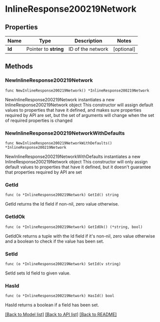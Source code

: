 # InlineResponse200219Network

## Properties

Name | Type | Description | Notes
------------ | ------------- | ------------- | -------------
**Id** | Pointer to **string** | ID of the network | [optional] 

## Methods

### NewInlineResponse200219Network

`func NewInlineResponse200219Network() *InlineResponse200219Network`

NewInlineResponse200219Network instantiates a new InlineResponse200219Network object
This constructor will assign default values to properties that have it defined,
and makes sure properties required by API are set, but the set of arguments
will change when the set of required properties is changed

### NewInlineResponse200219NetworkWithDefaults

`func NewInlineResponse200219NetworkWithDefaults() *InlineResponse200219Network`

NewInlineResponse200219NetworkWithDefaults instantiates a new InlineResponse200219Network object
This constructor will only assign default values to properties that have it defined,
but it doesn't guarantee that properties required by API are set

### GetId

`func (o *InlineResponse200219Network) GetId() string`

GetId returns the Id field if non-nil, zero value otherwise.

### GetIdOk

`func (o *InlineResponse200219Network) GetIdOk() (*string, bool)`

GetIdOk returns a tuple with the Id field if it's non-nil, zero value otherwise
and a boolean to check if the value has been set.

### SetId

`func (o *InlineResponse200219Network) SetId(v string)`

SetId sets Id field to given value.

### HasId

`func (o *InlineResponse200219Network) HasId() bool`

HasId returns a boolean if a field has been set.


[[Back to Model list]](../README.md#documentation-for-models) [[Back to API list]](../README.md#documentation-for-api-endpoints) [[Back to README]](../README.md)



